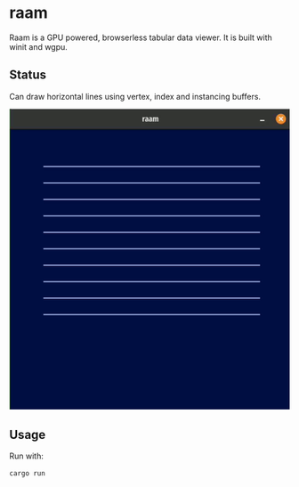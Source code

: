 # raam
Raam is a GPU powered, browserless tabular data viewer.
It is built with winit and wgpu.

## Status

Can draw horizontal lines using vertex, index and instancing buffers.

![](./screencaps/raam_20240306.gif)

## Usage 

Run with:

```sh
cargo run
```
